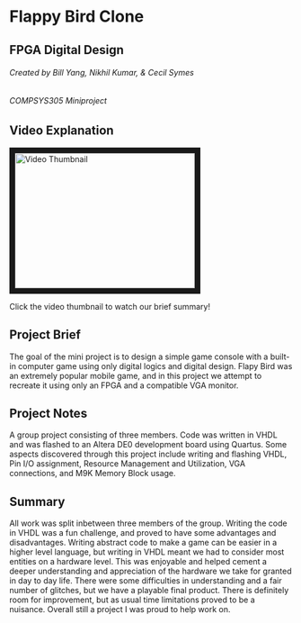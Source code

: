 # Flappy Bird Clone
## FPGA Digital Design
###### Created by Bill Yang, Nikhil Kumar, & Cecil Symes
###### COMPSYS305 Miniproject

## Video Explanation

<a href="http://www.youtube.com/watch?feature=player_embedded&v=2jGBzZETQRw" target="_blank"><img src="http://img.youtube.com/vi/2jGBzZETQRw/0.jpg" 
alt="Video Thumbnail" width="320" height="240" border="10" /></a>

Click the video thumbnail to watch our brief summary!

## Project Brief
The goal of the mini project is to design a simple game console with a built-in computer game using only digital logics and digital design.
Flapy Bird was an extremely popular mobile game, and in this project we attempt to recreate it using only an FPGA and a compatible VGA monitor.

## Project Notes

A group project consisting of three members. Code was written in VHDL and was flashed to an Altera DE0 development board using Quartus.
Some aspects discovered through this project include writing and flashing VHDL, Pin I/O assignment, Resource Management and Utilization, VGA connections, and M9K Memory Block usage.

## Summary

All work was split inbetween three members of the group. Writing the code in VHDL was a fun challenge, and proved to have some advantages and disadvantages. Writing abstract code to make a game can be easier in a higher level language, but writing in VHDL meant we had to consider most entities on a hardware level. This was enjoyable and helped cement a deeper understanding and appreciation of the hardware we take for granted in day to day life.
There were some difficulties in understanding and a fair number of glitches, but we have a playable final product. There is definitely room for improvement, but as usual time limitations proved to be a nuisance. Overall still a project I was proud to help work on.
